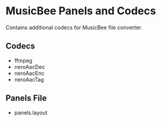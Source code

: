 # MusicBee Panels and Codecs
 
Contains additional codecs for MusicBee file converter.

## Codecs
- ffmpeg
- neroAacDec
- neroAacEnc
- neroAacTag

## Panels File
- panels.layout
